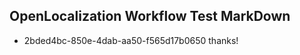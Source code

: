 ## OpenLocalization Workflow Test MarkDown
* 2bded4bc-850e-4dab-aa50-f565d17b0650 
thanks!<!--HONumber=Mar16_HO2-->
